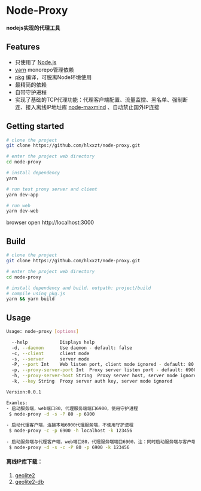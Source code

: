 # Node-Proxy

**nodejs实现的代理工具**

## Features
- 只使用了 [Node.js](https://nodejs.org/en/)
- [yarn](https://yarn.bootcss.com) monorepo管理依赖
- [pkg](https://github.com/vercel/pkg) 编译，可脱离Node环境使用
- 最精简的依赖
- 自带守护进程
- 实现了基础的TCP代理功能：代理客户端配置、流量监控、黑名单、强制断连、接入离线IP地址库 [node-maxmind](https://github.com/runk/node-maxmind) 、自动禁止国外IP连接

## Getting started
```bash
# clone the project
git clone https://github.com/hlxxzt/node-proxy.git

# enter the project web directory
cd node-proxy

# install dependency
yarn

# run test proxy server and client
yarn dev-app

# run web
yarn dev-web
```

browser open http://localhost:3000


## Build
```bash
# clone the project
git clone https://github.com/hlxxzt/node-proxy.git

# enter the project web directory
cd node-proxy

# install dependency and build. outpath: project/build
# compile using pkg.js
yarn && yarn build
```


## Usage
```bash
Usage: node-proxy [options]

  --help            Displays help
  -d, --daemon      Use daemon - default: false
  -c, --client      client mode
  -s, --server      server mode
  -P, --port Int    Web listen port, client mode ignored - default: 80
  -p, --proxy-server-port Int  Proxy server listen port - default: 6900
  -h, --proxy-server-host String  Proxy server host, server mode ignored
  -k, --key String  Proxy server auth key, server mode ignored

Version:0.0.1

Examles:
- 启动服务端，web端口80，代理服务端端口6900，使用守护进程
 $ node-proxy -d -s -P 80 -p 6900
 
- 启动代理客户端，连接本地6900代理服务端，不使用守护进程
 $ node-proxy -c -p 6900 -h localhost -k 123456
 
- 启动服务端与代理客户端，web端口80，代理服务端端口6900，注：同时启动服务端与客户端必须使用守护进程模式
 $ node-proxy -d -s -c -P 80 -p 6900 -k 123456
```


#### 离线IP库下载：
1. [geolite2](https://dev.maxmind.com/geoip/geolite2-free-geolocation-data)
2. [geolite2-db](https://gitlab.com/leo108/geolite2-db)